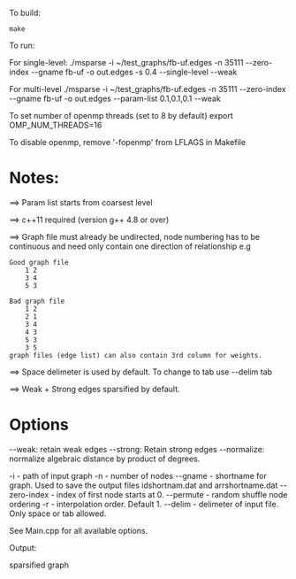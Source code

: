 To build:

	make

To run:

For single-level:
	./msparse -i ~/test_graphs/fb-uf.edges -n 35111 --zero-index --gname fb-uf -o out.edges -s 0.4 --single-level --weak

For multi-level
	./msparse -i ~/test_graphs/fb-uf.edges -n 35111 --zero-index --gname fb-uf -o out.edges --param-list 0.1,0.1,0.1 --weak

To set number of openmp threads (set to 8 by default)
	export OMP_NUM_THREADS=16 

To disable openmp, remove '-fopenmp' from LFLAGS in Makefile

Notes:
======
==> Param list starts from coarsest level

==> c++11 required (version g++ 4.8 or over)

==> Graph file must already be undirected, node numbering has to be continuous and need only contain one direction of relationship e.g

	Good graph file
		1 2
		3 4
		5 3

	Bad graph file
		1 2
		2 1
		3 4
		4 3
		5 3
		3 5
	graph files (edge list) can also contain 3rd column for weights.

==> Space delimeter is used by default. To change to tab use --delim tab

==> Weak + Strong edges sparsified by default.

Options
=======

--weak: retain weak edges
--strong: Retain strong edges
--normalize: normalize algebraic distance by product of degrees.

-i - path of input graph
-n - number of nodes
--gname - shortname for graph. Used to save the output files idshortnam.dat and arrshortname.dat
--zero-index - index of first node starts at 0.
--permute - random shuffle node ordering
-r -  interpolation order. Default 1.
--delim - delimeter of input file. Only space or tab allowed.

 See Main.cpp for all available options.

 Output:

 sparsified graph